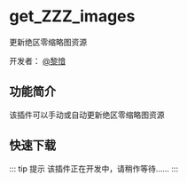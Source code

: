 # get_ZZZ_images
更新绝区零缩略图资源

开发者： [@黎愔](/contribution)

## 功能简介

该插件可以手动或自动更新绝区零缩略图资源

## 快速下载

::: tip 提示
该插件正在开发中，请稍作等待……
:::
